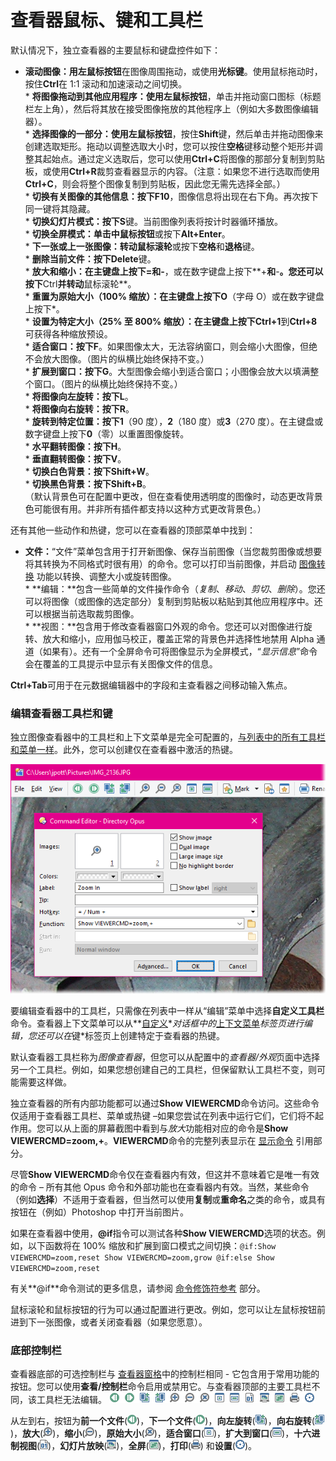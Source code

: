 # 查看器鼠标、键和工具栏

默认情况下，独立查看器的主要鼠标和键盘控件如下：

- **滚动图像：**用**左鼠标按钮**在图像周围拖动，或使用**光标键**。使用鼠标拖动时，按住**Ctrl**在 1:1 滚动和加速滚动之间切换。  
  \* **将图像拖动到其他应用程序：**使用**左鼠标按钮**，单击并拖动窗口图标（标题栏左上角），然后将其放在接受图像拖放的其他程序上（例如大多数图像编辑器）。  
  \* **选择图像的一部分：**使用**左鼠标按钮**，按住**Shift**键，然后单击并拖动图像来创建选取矩形。拖动以调整选取大小时，您可以按住**空格**键移动整个矩形并调整其起始点。通过定义选取后，您可以使用**Ctrl+C**将图像的那部分复制到剪贴板，或使用**Ctrl+R**裁剪查看器显示的内容。（注意：如果您不进行选取而使用**Ctrl+C**，则会将整个图像复制到剪贴板，因此您无需先选择全部。）  
  \* **切换有关图像的其他信息：**按下**F10**，图像信息将出现在右下角。再次按下同一键将其隐藏。  
  \* **切换幻灯片模式：**按下**S**键。当前图像列表将按计时器循环播放。  
  \* **切换全屏模式：**单击**中鼠标按钮**或按下**Alt+Enter**。  
  \* **下一张或上一张图像：**转动**鼠标滚轮**或按下**空格**和**退格**键。  
  \* **删除当前文件：**按下**Delete**键。  
  \* **放大和缩小：**在主键盘上按下**=**和**-**，或在数字键盘上按下**+**和**-**。您还可以按下**Ctrl**并转动**鼠标滚轮**。  
  \* **重置为原始大小（100% 缩放）：**在主键盘上按下**O**（字母 O）或在数字键盘上按下\*。  
  \* **设置为特定大小（25% 至 800% 缩放）：**在主键盘上按下**Ctrl+1**到**Ctrl+8**可获得各种缩放预设。  
  \* **适合窗口：**按下**F**。如果图像太大，无法容纳窗口，则会缩小大图像，但绝不会放大图像。（图片的纵横比始终保持不变。）  
  \* **扩展到窗口：**按下**G**。大型图像会缩小到适合窗口；小图像会放大以填满整个窗口。（图片的纵横比始终保持不变。）  
  \* **将图像向左旋转：**按下**L**。  
  \* **将图像向右旋转：**按下**R**。  
  \* **旋转到特定位置：**按下**1**（90 度），**2**（180 度）或**3**（270 度）。在主键盘或数字键盘上按下**0**（零）以重置图像旋转。  
  \* **水平翻转图像：**按下**H**。  
  \* **垂直翻转图像：**按下**V**。  
  \* **切换白色背景：**按下**Shift+W**。  
  \* **切换黑色背景：**按下**Shift+B**。  
（默认背景色可在配置中更改，但在查看使用透明度的图像时，动态更改背景色可能很有用。并非所有插件都支持以这种方式更改背景色。）

还有其他一些动作和热键，您可以在查看器的顶部菜单中找到：

- **文件：**“文件”菜单包含用于打开新图像、保存当前图像（当您裁剪图像或想要将其转换为不同格式时很有用）的命令。您可以打印当前图像，并启动 [图像转换](../image_conversion/README.zh.md) 功能以转换、调整大小或旋转图像。  
  \* **编辑：**包含一些简单的文件操作命令（*复制*、*移动*、*剪切*、*删除*）。您还可以将图像（或图像的选定部分）复制到剪贴板以粘贴到其他应用程序中。还可以根据当前选取裁剪图像。  
  \* **视图：**包含用于修改查看器窗口外观的命令。您还可以对图像进行旋转、放大和缩小，应用伽马校正，覆盖正常的背景色并选择性地禁用 Alpha 通道（如果有）。还有一个全屏命令可将图像显示为全屏模式，“*显示信息*”命令会在覆盖的工具提示中显示有关图像文件的信息。

**Ctrl+Tab**可用于在元数据编辑器中的字段和主查看器之间移动输入焦点。

### 编辑查看器工具栏和键

独立图像查看器中的工具栏和上下文菜单是完全可配置的，[与列表中的所有工具栏和菜单一样](/Manual/customize/creating_your_own_buttons/editing_the_toolbar/README.zh.md)。此外，您可以创建仅在查看器中激活的热键。

![](/Manual/images/media/image014_001.png)

要编辑查看器中的工具栏，只需像在列表中一样从“编辑”菜单中选择**自定义工具栏**命令。查看器上下文菜单可以从**[自定义](/Manual/customize/README.zh.md)**对话框中的*[上下文菜单](/Manual/customize/the_customize_dialog/context_menus.zh.md)*标签页进行编辑，您还可以在*键*标签页上创建特定于查看器的热键。

默认查看器工具栏称为*图像查看器*，但您可以从配置中的*查看器/外观*页面中选择另一个工具栏。例如，如果您想创建自己的工具栏，但保留默认工具栏不变，则可能需要这样做。

独立查看器的所有内部功能都可以通过**Show VIEWERCMD**命令访问。这些命令仅适用于查看器工具栏、菜单或热键 –如果您尝试在列表中运行它们，它们将不起作用。您可以从上面的屏幕截图中看到与*放大*功能相对应的命令是**Show VIEWERCMD=zoom,+**。**VIEWERCMD**命令的完整列表显示在 [显示命令](/Manual/reference/command_reference/internal_commands/show.zh.md) 引用部分。

尽管**Show VIEWERCMD**命令仅在查看器内有效，但这并不意味着它是唯一有效的命令 – 所有其他 Opus 命令和外部功能也在查看器内有效。当然，某些命令（例如**选择**）不适用于查看器，但当然可以使用**复制**或**重命名**之类的命令，或具有按钮在（例如）Photoshop 中打开当前图片。

如果在查看器中使用，**@if**指令可以测试各种**Show VIEWERCMD**选项的状态。例如，以下函数将在 100% 缩放和扩展到窗口模式之间切换：`@if:Show VIEWERCMD=zoom,reset
Show VIEWERCMD=zoom,grow
@if:else
Show VIEWERCMD=zoom,reset `

有关**@if**命令测试的更多信息，请参阅 [命令修饰符参考](/Manual/reference/command_reference/command_modifier_reference.zh.md) 部分。

鼠标滚轮和鼠标按钮的行为可以通过配置进行更改。例如，您可以让左鼠标按钮前进到下一张图像，或者关闭查看器（如果您愿意）。

### 底部控制栏

查看器底部的可选控制栏与 [查看器窗格](/Manual/basic_concepts/the_lister/viewer_pane.zh.md)中的控制栏相同 - 它包含用于常用功能的按钮。您可以使用**查看/控制栏**命令启用或禁用它。与查看器顶部的主要工具栏不同，该工具栏无法编辑。
![](/Manual/images/media/viewer_pane_-_control_bar.png)

从左到右，按钮为**前一个文件**(![](/Manual/images/media/viewer_control_-_prev.png))，**下一个文件**(![](/Manual/images/media/viewer_control_-_next.png))，**向左旋转**(![](/Manual/images/media/viewer_control_-_rotate_left.png))，**向右旋转**(![](/Manual/images/media/viewer_control_-_rotate_right.png))，**放大**(![](/Manual/images/media/viewer_control_-_zoom_in.png))，**缩小**(![](/Manual/images/media/viewer_control_-_zoom_out.png))，**原始大小**(![](/Manual/images/media/viewer_control_-_original_size.png))，**适合窗口**(![](/Manual/images/media/viewer_control_-_fit_to_page.png))，**扩大到窗口**(![](/Manual/images/media/viewer_control_-_grow_to_page.png))，**十六进制视图**(![](/Manual/images/media/viewer_control_-_hex_view.png))，**幻灯片放映**(![](/Manual/images/media/viewer_control_-_slideshow.png))，**全屏**(![](/Manual/images/media/viewer_control_-_fullscreen.png))，**打印**(![](/Manual/images/media/viewer_control_-_printer.png)) 和**设置**(![](/Manual/images/media/viewer_control_-_settings.png))。